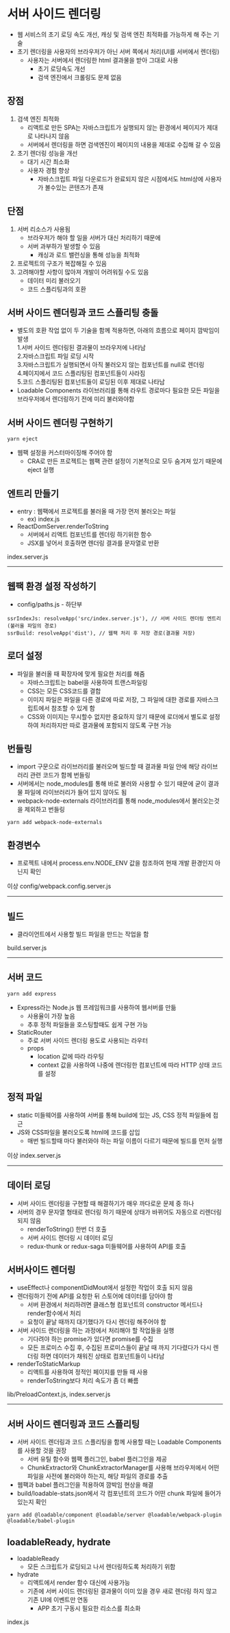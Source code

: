 # 서버 사이드 렌더링
* 웹 서비스의 초기 로딩 속도 개선, 캐싱 및 검색 엔진 최적화를 가능하게 해 주는 기술
* 초기 렌더링을 사용자의 브라우저가 아닌 서버 쪽에서 처리(UI를 서버에서 렌더링)
	- 사용자는 서버에서 렌더링한 html 결과물을 받아 그대로 사용
		+ 초기 로딩속도 개선
		+ 검색 엔진에서 크롤링도 문제 없음

## 장점
1. 검색 엔진 최적화
    - 리액트로 만든 SPA는 자바스크립트가 실행되지 않는 환경에서 페이지가 제대로 나타나지 않음
    - 서버에서 렌더링을 하면 검색엔진이 페이지의 내용을 제대로 수집해 갈 수 있음
2. 초기 렌더링 성능을 개선
    - 대기 시간 최소화
    - 사용자 경험 향상
        + 자바스크립트 파일 다운로드가 완료되지 않은 시점에서도 html상에 사용자가 볼수있는 콘텐츠가 존재

## 단점
1. 서버 리소스가 사용됨
    - 브라우저가 해야 할 일을 서버가 대신 처리하기 때문에
    - 서버 과부하가 발생할 수 있음
        + 캐싱과 로드 밸런싱을 통해 성능을 최적화
2. 프로젝트의 구조가 복잡해질 수 있음
3. 고려해야할 사항이 많아져 개발이 어려워질 수도 있음
    - 데이터 미리 불러오기
    - 코드 스플리팅과의 호환

## 서버 사이드 렌더링과 코드 스플리팅 충돌
* 별도의 호환 작업 없이 두 기술을 함께 적용하면, 아래의 흐름으로 페이지 깜박임이 발생     
    1.서버 사이드 렌더링된 결과물이 브라우저에 나타남     
    2.자바스크립트 파일 로딩 시작     
    3.자바스크립트가 실행되면서 아직 불러오지 않는 컴포넌트를 null로 렌더링     
    4.페이지에서 코드 스플리팅된 컴포넌트들이 사라짐     
    5.코드 스플리팅된 컴포넌트들이 로딩된 이후 제대로 나타남     
* Loadable Components 라이브러리를 통해 라우트 경로마다 필요한 모든 파일을 브라우저에서 렌더링하기 전에 미리 불러와야함

## 서버 사이드 렌더링 구현하기
```
yarn eject
```
* 웹팩 설정을 커스터마이징해 주어야 함
    - CRA로 만든 프로젝트는 웹팩 관련 설정이 기본적으로 모두 숨겨져 있기 때문에 eject 실행

## 엔트리 만들기
* entry : 웹팩에서 프로젝트를 불러올 때 가장 먼저 불러오는 파일
    - ex) index.js
* ReactDomServer.renderToString
    - 서버에서 리액트 컴포넌트를 렌더링 하기위한 함수
    - JSX를 넣어서 호출하면 렌더링 결과를 문자열로 반환

index.server.js
<hr />

## 웹팩 환경 설정 작성하기
* config/paths.js - 하단부
```
ssrIndexJs: resolveApp('src/index.server.js'), // 서버 사이드 렌더링 엔트리(불러올 파일의 경로)
ssrBuild: resolveApp('dist'), // 웹팩 처리 후 저장 경로(결과물 저장)
```
## 로더 설정
* 파일을 불러올 때 확장자에 맞게 필요한 처리를 해줌
    - 자바스크립트는 babel을 사용하여 트랜스파일링
    - CSS는 모든 CSS코드를 결합
    - 이미지 파일은 파일을 다른 경로에 따로 저장, 그 파일에 대한 경로를 자바스크립트에서 참조할 수 있게 함
    - CSS와 이미지는 무시할수 없지만 중요하지 않기 때문에 로더에서 별도로 설정하여 처리하지만 따로 결과물에 포함되지 않도록 구현 가능
## 번들링
* import 구문으로 라이브러리를 불러오며 빌드할 때 결과물 파일 안에 해당 라이브러리 관련 코드가 함께 번들링
* 서버에서는 node_modules를 통해 바로 불러와 사용할 수 있기 때문에 굳이 결과물 파일에 라이브러리가 들어 있지 않아도 됨
* webpack-node-externals 라이브러리를 통해 node_modules에서 불러오는것을 제외하고 번들링
```
yarn add webpack-node-externals
```
## 환경변수
* 프로젝트 내에서 process.env.NODE_ENV 값을 참조하여 현재 개발 환경인지 아닌지 확인

이상 config/webpack.config.server.js
<hr />

## 빌드
* 클라이언트에서 사용할 빌드 파일을 만드는 작업을 함

build.server.js
<hr />

## 서버 코드
```
yarn add express
```
* Express라는 Node.js 웹 프레임워크를 사용하여 웹서버를 만듦
    - 사용율이 가장 높음
    - 추후 정적 파일들을 호스팅할때도 쉽게 구현 가능
* StaticRouter
    - 주로 서버 사이드 렌더링 용도로 사용되는 라우터
    - props
        + location 값에 따라 라우팅
        + context 값을 사용하여 나중에 렌더링한 컴포넌트에 따라 HTTP 상태 코드를 설정
## 정적 파일
* static 미들웨어를 사용하여 서버를 통해 build에 있는 JS, CSS 정적 파일들에 접근
* JS와 CSS파일을 불러오도록 html에 코드를 삽입
    - 매번 빌드할때 마다 불러와야 하는 파일 이름이 다르기 때문에 빌드를 먼저 실행

이상 index.server.js
<hr />

## 데이터 로딩
* 서버 사이드 렌더링을 구현할 때 해결하기가 매우 까다로운 문제 중 하나
* 서버의 경우 문자열 형태로 렌더링 하기 때문에 상태가 바뀌어도 자동으로 리렌더링 되지 않음
    - renderToString() 한번 더 호출
    - 서버 사이드 렌더링 시 데이터 로딩
    - redux-thunk or redux-saga 미들웨어를 사용하여 API를 호출

## 서버사이드 렌더링
* useEffect나 componentDidMout에서 설정한 작업이 호출 되지 않음
* 렌더링하기 전에 API를 요청한 뒤 스토어에 데이터를 담아야 함
    - 서버 환경에서 처리하려면 클래스형 컴포넌트의 constructor 메서드나 render함수에서 처리
    - 요청이 끝날 때까지 대기했다가 다시 렌더링 해주어야 함
* 서버 사이드 렌더링을 하는 과정에서 처리해야 할 작업들을 실행
    - 기다려야 하는 promise가 있다면 promise를 수집
    - 모든 프로미스 수집 후, 수집된 프로미스들이 끝날 때 까지 기다렸다가 다시 렌더링 하면 데이터가 채워진 상태로 컴포넌트들이 나타남
* renderToStaticMarkup
    - 리액트를 사용하여 정적인 페이지를 만들 때 사용
    - renderToString보다 처리 속도가 좀 더 빠름

lib/PreloadContext.js, index.server.js
<hr />

## 서버 사이드 렌더링과 코드 스플리팅
* 서버 사이드 렌더링과 코드 스플리팅을 함께 사용할 때는 Loadable Components를 사용할 것을 권장
    - 서버 유틸 함수와 웹팩 플러그인, babel 플러그인을 제공
    - ChunkExtractor와 ChunkExtractorManager를 사용해 브라우저에서 어떤 파일을 사전에 불러와야 하는지, 해당 파일의 경로를 추출
* 웹팩과 babel 플러그인을 적용하여 깜박임 현상을 해결
* build/loadable-stats.json에서 각 컴포넌트의 코드가 어떤 chunk 파일에 들어가있는지 확인
```
yarn add @loadable/component @loadable/server @loadable/webpack-plugin @loadable/babel-plugin
```

## loadableReady, hydrate
* loadableReady
    - 모든 스크립트가 로딩되고 나서 렌더링하도록 처리하기 위함
* hydrate
    - 리액트에서 render 함수 대신에 사용가능
    - 기존에 서버 사이드 렌더링된 결과물이 이미 있을 경우 새로 렌더링 하지 않고 기존 UI에 이벤트만 연동
        + APP 초기 구동시 필요한 리소스를 최소화

index.js